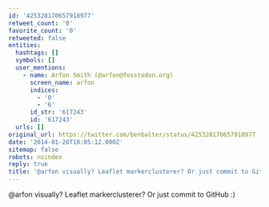 ```yaml
---
id: '425328170657918977'
retweet_count: '0'
favorite_count: '0'
retweeted: false
entities:
  hashtags: []
  symbols: []
  user_mentions:
    - name: Arfon Smith (@arfon@fosstodon.org)
      screen_name: arfon
      indices:
        - '0'
        - '6'
      id_str: '617243'
      id: '617243'
  urls: []
original_url: https://twitter.com/benbalter/status/425328170657918977
date: '2014-01-20T18:05:12.000Z'
sitemap: false
robots: noindex
reply: true
title: '@arfon visually? Leaflet markerclusterer? Or just commit to GitHub :)'
---
```


@arfon visually? Leaflet markerclusterer? Or just commit to GitHub :)